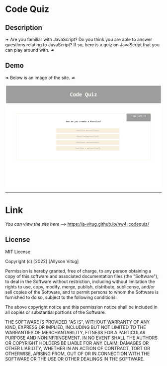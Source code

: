 # Code Quiz

## Description
❧ Are you familiar with JavaScript? Do you think you are able to answer questions relating to JavaScript? If so, here is a quiz on JavaScript that you can play around with. ☙

## Demo
❧ Below is an image of the site. ☙

![image](./img/homepage.png)

---

# Link
*You can view the site here* --> https://a-vitug.github.io/hw4_codequiz/


## License
MIT License

Copyright (c) [2022] [Allyson Vitug]

Permission is hereby granted, free of charge, to any person obtaining a copy
of this software and associated documentation files (the "Software"), to deal
in the Software without restriction, including without limitation the rights
to use, copy, modify, merge, publish, distribute, sublicense, and/or sell
copies of the Software, and to permit persons to whom the Software is
furnished to do so, subject to the following conditions:

The above copyright notice and this permission notice shall be included in all
copies or substantial portions of the Software.

THE SOFTWARE IS PROVIDED "AS IS", WITHOUT WARRANTY OF ANY KIND, EXPRESS OR
IMPLIED, INCLUDING BUT NOT LIMITED TO THE WARRANTIES OF MERCHANTABILITY,
FITNESS FOR A PARTICULAR PURPOSE AND NONINFRINGEMENT. IN NO EVENT SHALL THE
AUTHORS OR COPYRIGHT HOLDERS BE LIABLE FOR ANY CLAIM, DAMAGES OR OTHER
LIABILITY, WHETHER IN AN ACTION OF CONTRACT, TORT OR OTHERWISE, ARISING FROM,
OUT OF OR IN CONNECTION WITH THE SOFTWARE OR THE USE OR OTHER DEALINGS IN THE
SOFTWARE.